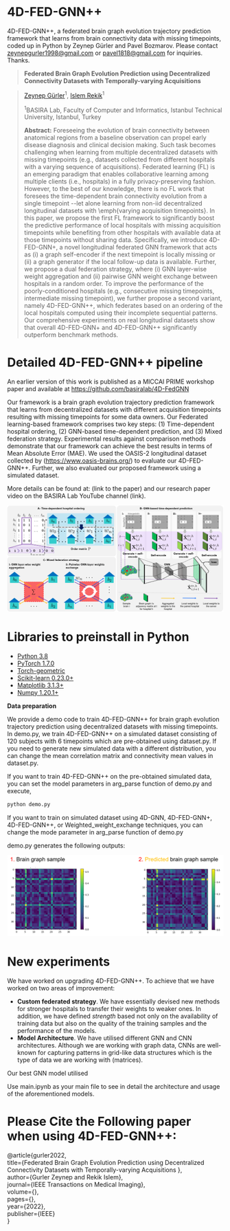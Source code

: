 # 4D-FED-GNN++
4D-FED-GNN++, a federated brain graph evolution trajectory prediction framework that learns from brain connectivity data with missing timepoints, coded up in Python
by Zeynep Gürler and Pavel Bozmarov. Please contact zeynepgurler1998@gmail.com or pavel1818@gmail.com for inquiries. Thanks.
 
> **Federated Brain Graph Evolution Prediction using Decentralized Connectivity Datasets with Temporally-varying Acquisitions**

> [Zeynep Gürler](https://github.com/zeynepgurler)<sup>1</sup>, [Islem Rekik](https://basira-lab.com/)<sup>1</sup>
> 
> <sup>1</sup>BASIRA Lab, Faculty of Computer and Informatics, Istanbul Technical University, Istanbul, Turkey
>
> **Abstract:** Foreseeing the evolution of brain connectivity between anatomical regions from a baseline observation can propel early disease diagnosis and clinical decision making. Such task becomes challenging when learning from multiple decentralized datasets with missing timepoints (e.g., datasets collected from different hospitals with a varying sequence of acquisitions).  Federated learning (FL) is an emerging paradigm that enables collaborative learning among multiple clients (i.e., hospitals) in a fully privacy-preserving fashion. However, to the best of our knowledge, there is no FL work that foresees the time-dependent brain connectivity evolution from a single timepoint --let alone learning from non-iid decentralized longitudinal datasets with \emph{varying acquisition timepoints}. In this paper, we propose the first FL framework to significantly boost the predictive performance of local hospitals with missing acquisition timepoints while benefiting from other hospitals with available data at those timepoints without sharing data. Specifically, we introduce 4D-FED-GNN+, a novel longitudinal federated GNN framework that  acts as (i) a graph self-encoder if the next timepoint is locally missing or (ii) a graph generator if the local follow-up data is available. Further, we propose a dual federation strategy, where (i) GNN layer-wise weight aggregation and (ii) pairwise GNN weight exchange between hospitals in a random order. To improve the performance of the poorly-conditioned hospitals (e.g., consecutive missing timepoints, intermediate missing timepoint), we further propose a second variant, namely 4D-FED-GNN++, which federates based on an ordering of the local hospitals computed using their incomplete sequential patterns. Our comprehensive experiments on real longitudinal datasets show that overall 4D-FED-GNN+ and 4D-FED-GNN++ significantly outperform benchmark methods.
 
# Detailed 4D-FED-GNN++ pipeline

An earlier version of this work is published as a MICCAI PRIME workshop paper and available at https://github.com/basiralab/4D-FedGNN

Our framework is a brain graph evolution trajectory prediction framework that learns from decentralized 
datasets with different acquisition timepoints resulting with missing timepoints for some data owners. 
Our Federated learning-based framework comprises two key steps: (1) Time-dependent hospital ordering,
 (2) GNN-based time-dependent prediction, and (3) Mixed federation strategy. Experimental results against comparison methods demonstrate that our
 framework can achieve the best results in terms of Mean Absolute Error (MAE). 
We used the OASIS-2 longitudinal dataset collected by (https://www.oasis-brains.org/) to evaluate our 4D-FED-GNN++.
Further, we also evaluated our proposed framework using a simulated dataset.

More details can be found at: (link to the paper) and our research paper video on the BASIRA Lab YouTube channel (link). 

![gnn pipeline](main_figure.png)


# Libraries to preinstall in Python
* [Python 3.8](https://www.python.org/)
* [PyTorch 1.7.0](http://pytorch.org/)
* [Torch-geometric](https://github.com/rusty1s/pytorch_geometric)
* [Scikit-learn 0.23.0+](https://scikit-learn.org/stable/)
* [Matplotlib 3.1.3+](https://matplotlib.org/)
* [Numpy 1.20.1+](https://numpy.org/)


**Data preparation**

We provide a demo code to train 4D-FED-GNN++ for brain graph evolution trajectory
 prediction using decentralized datasets with missing timepoints. In demo.py,
 we train 4D-FED-GNN++ on a simulated dataset consisting of 120 subjects with 6 timepoints 
 which are pre-obtained using dataset.py. If you need to generate new simulated data with a 
 different distribution, you can change the mean correlation matrix and connectivity mean
  values in dataset.py. 

If you want to train 4D-FED-GNN++ on the pre-obtained simulated data, 
you can set the model parameters in arg_parse function of 
demo.py and execute,

```bash
python demo.py
```

If you want to train on simulated dataset using 4D-GNN, 4D-FED-GNN+, 4D-FED-GNN++, or Weighted_weight_exchange techniques, 
you can change the mode parameter in arg_parse function of demo.py

demo.py generates the following outputs:

![gnn pipeline](outputs.png)

# New experiments
We have worked on upgrading 4D-FED-GNN++. To achieve that we have
worked on two areas of improvement:
* **Custom federated strategy**. We have essentially devised new methods for stronger hospitals to transfer their weights to weaker ones. In addition, we have defined *strength* based not only on the availability of training data but also on the quality of the training samples and the performance of the models.
* **Model Architecture**. We have utilised different GNN and CNN architectures. Although we are working with graph data, CNNs are well-known for capturing patterns in grid-like data structures which is the type of data we are working with (matrices).

Our best GNN model utilised 


Use main.ipynb as your main file to see in detail the architecture and usage of the aforementioned models.

# Please Cite the Following paper when using 4D-FED-GNN++:

@article{gurler2022, <br/>
title={Federated Brain Graph Evolution Prediction using Decentralized Connectivity Datasets with Temporally-varying Acquisitions }, <br/>
author={Gurler Zeynep and Rekik Islem}, <br/>
journal={IEEE Transactions on Medical Imaging},<br/>
volume={}, <br/>
pages={}, <br/>
year={2022}, <br/>
publisher={IEEE} <br/>
}<br/>






